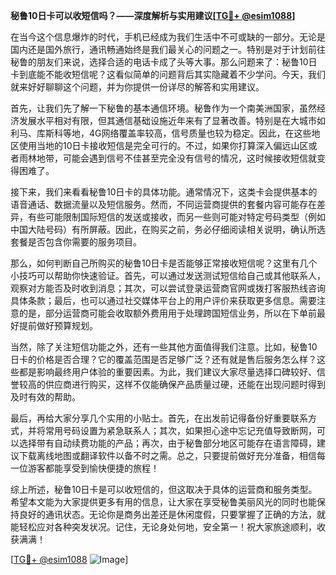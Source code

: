 **秘鲁10日卡可以收短信吗？——深度解析与实用建议[[TG💪+ @esim1088](https://t.me/s/esim1088)]**

在当今这个信息爆炸的时代，手机已经成为我们生活中不可或缺的一部分。无论是国内还是国外旅行，通讯畅通始终是我们最关心的问题之一。特别是对于计划前往秘鲁的朋友们来说，选择合适的电话卡成了头等大事。那么问题来了：秘鲁10日卡到底能不能收短信呢？这看似简单的问题背后其实隐藏着不少学问。今天，我们就来好好聊聊这个问题，并为你提供一份详尽的解答和实用建议。

首先，让我们先了解一下秘鲁的基本通信环境。秘鲁作为一个南美洲国家，虽然经济发展水平相对有限，但其通信基础设施近年来有了显著改善。特别是在大城市如利马、库斯科等地，4G网络覆盖率较高，信号质量也较为稳定。因此，在这些地区使用当地的10日卡接收短信是完全可行的。不过，如果你打算深入偏远山区或者雨林地带，可能会遇到信号不佳甚至完全没有信号的情况，这时候接收短信就变得困难了。

接下来，我们来看看秘鲁10日卡的具体功能。通常情况下，这类卡会提供基本的语音通话、数据流量以及短信服务。然而，不同运营商提供的套餐内容可能存在差异，有些可能限制国际短信的发送或接收，而另一些则可能对特定号码类型（例如中国大陆号码）有所屏蔽。因此，在购买之前，务必仔细阅读相关说明，确认所选套餐是否包含你需要的服务项目。

那么，如何判断自己所购买的秘鲁10日卡是否能够正常接收短信呢？这里有几个小技巧可以帮助你快速验证。首先，可以通过发送测试短信给自己或其他联系人，观察对方能否及时收到消息；其次，可以尝试登录运营商官网或拨打客服热线咨询具体条款；最后，也可以通过社交媒体平台上的用户评价来获取更多信息。需要注意的是，部分运营商可能会收取额外费用用于处理跨国短信业务，所以在下单前最好提前做好预算规划。

当然，除了关注短信功能之外，还有一些其他方面值得我们注意。比如，秘鲁10日卡的价格是否合理？它的覆盖范围是否足够广泛？还有就是售后服务怎么样？这些都是影响最终用户体验的重要因素。为此，我们建议大家尽量选择口碑较好、信誉较高的供应商进行购买，这样不仅能确保产品质量过硬，还能在出现问题时得到及时有效的帮助。

最后，再给大家分享几个实用的小贴士。首先，在出发前记得备份好重要联系方式，并将常用号码设置为紧急联系人；其次，如果担心途中忘记充值导致断网，可以选择带有自动续费功能的产品；再次，由于秘鲁部分地区可能存在语言障碍，建议下载离线地图或翻译软件以备不时之需。总之，只要提前做好充分准备，相信每一位游客都能享受到愉快便捷的旅程！

综上所述，秘鲁10日卡是可以收短信的，但这取决于具体的运营商和服务类型。希望本文能为大家提供更多有用的信息，让大家在享受秘鲁美丽风光的同时也能保持良好的通讯状态。无论你是商务出差还是休闲度假，只要掌握了正确的方法，就能轻松应对各种突发状况。记住，无论身处何地，安全第一！祝大家旅途顺利，收获满满！

[[TG💪+ @esim1088](https://t.me/s/esim1088) ![Image](https://i.postimg.cc/4NQfJmqS/Snipaste-2025-05-13-00-14-12.png)]